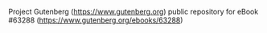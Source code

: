 Project Gutenberg (https://www.gutenberg.org) public repository for
eBook #63288 (https://www.gutenberg.org/ebooks/63288)
